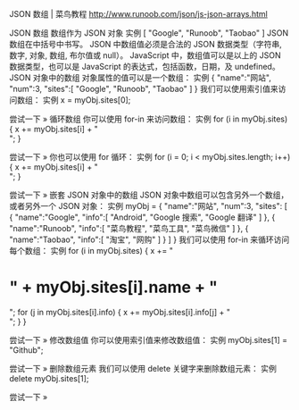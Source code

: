 JSON 数组 | 菜鸟教程 http://www.runoob.com/json/js-json-arrays.html

JSON 数组
数组作为 JSON 对象
实例
[ "Google", "Runoob", "Taobao" ]
JSON 数组在中括号中书写。
JSON 中数组值必须是合法的 JSON 数据类型（字符串, 数字, 对象, 数组, 布尔值或 null）。
JavaScript 中，数组值可以是以上的 JSON 数据类型，也可以是 JavaScript 的表达式，包括函数，日期，及 undefined。
JSON 对象中的数组
对象属性的值可以是一个数组：
实例
{
"name":"网站",
"num":3,
"sites":[ "Google", "Runoob", "Taobao" ]
}
我们可以使用索引值来访问数组：
实例
x = myObj.sites[0];

尝试一下 »
循环数组
你可以使用 for-in 来访问数组：
实例
for (i in myObj.sites) {
    x += myObj.sites[i] + "<br>";
}

尝试一下 »
你也可以使用 for 循环：
实例
for (i = 0; i < myObj.sites.length; i++) {
    x += myObj.sites[i] + "<br>";
}

尝试一下 »
嵌套 JSON 对象中的数组
JSON 对象中数组可以包含另外一个数组，或者另外一个 JSON 对象：
实例
myObj = {
    "name":"网站",
    "num":3,
    "sites": [
        { "name":"Google", "info":[ "Android", "Google 搜索", "Google 翻译" ] },
        { "name":"Runoob", "info":[ "菜鸟教程", "菜鸟工具", "菜鸟微信" ] },
        { "name":"Taobao", "info":[ "淘宝", "网购" ] }
    ]
}
我们可以使用 for-in 来循环访问每个数组：
实例
for (i in myObj.sites) {
    x += "<h1>" + myObj.sites[i].name + "</h1>";
    for (j in myObj.sites[i].info) {
        x += myObj.sites[i].info[j] + "<br>";
    }
}

尝试一下 »
修改数组值
你可以使用索引值来修改数组值：
实例
myObj.sites[1] = "Github";

尝试一下 »
删除数组元素
我们可以使用 delete 关键字来删除数组元素：
实例
delete myObj.sites[1];

尝试一下 »